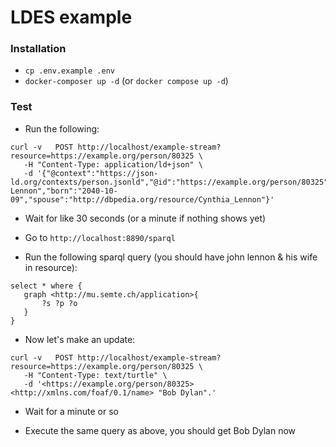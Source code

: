 # LDES example

### Installation

- `cp .env.example .env`
- `docker-composer up -d` (or `docker compose up -d`)

### Test

- Run the following:

```
curl -v   POST http://localhost/example-stream?resource=https://example.org/person/80325 \
   -H "Content-Type: application/ld+json" \
   -d '{"@context":"https://json-ld.org/contexts/person.jsonld","@id":"https://example.org/person/80325","@type":"Person","name":"John Lennon","born":"2040-10-09","spouse":"http://dbpedia.org/resource/Cynthia_Lennon"}'
```

- Wait for like 30 seconds (or a minute if nothing shows yet)

- Go to `http://localhost:8890/sparql`

- Run the following sparql query (you should have john lennon & his wife in resource):

```sparql
select * where {
   graph <http://mu.semte.ch/application>{
       ?s ?p ?o
   }
}
```

- Now let's make an update:

```
curl -v   POST http://localhost/example-stream?resource=https://example.org/person/80325 \
   -H "Content-Type: text/turtle" \
   -d '<https://example.org/person/80325> <http://xmlns.com/foaf/0.1/name> "Bob Dylan".'
```

- Wait for a minute or so

- Execute the same query as above, you should get Bob Dylan now
